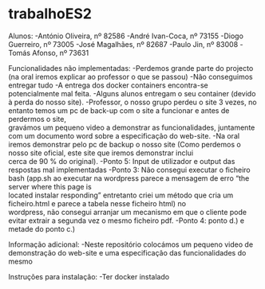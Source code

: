 # trabalhoES2

Alunos:
-António Oliveira, nº 82586
-André Ivan-Coca, nº 73155
-Diogo Guerreiro, nº 73005
-José Magalhães, nº 82687
-Paulo Jin, nº 83008
-Tomás Afonso, nº 73631


Funcionalidades não implementadas:
  -Perdemos grande parte do projecto (na oral iremos explicar ao professor o que se passou)
  -Não conseguimos entregar tudo
  -A entrega dos docker containers encontra-se potencialmente mal feita.
  -Alguns alunos entregam o seu container (devido à perda do nosso site).
  -Professor, o nosso grupo perdeu o site 3 vezes, no entanto temos um pc de back-up com o site a funcionar e antes de perdermos o site,      
   gravámos um pequeno video a demonstrar as funcionalidades, juntamente com um documento word sobre a especificação do web-site.
  -Na oral iremos demonstrar pelo pc de backup o nosso site (Como perdemos o nosso site oficial, este site que iremos demonstrar inclui           
   cerca de 90 % do original).
  -Ponto 5: Input de utilizador e output das respostas mal implementadas
  -Ponto 3: Não consegui executar o ficheiro bash (app.sh ao executar na wordpress parece a mensagem de erro “the server where this page is         
            located instalar responding” entretanto criei um método que cria um ficheiro.html e parece a tabela nesse ficheiro html) no       
             wordpress, não consegui arranjar um mecanismo em que o cliente pode evitar extrair a segunda vez o mesmo ficheiro pdf.
  -Ponto 4: ponto d.) e metade do ponto c.)
  
  
  
  
Informação adicional:
  -Neste repositório colocámos um pequeno video de demonstração do web-site e uma especificação das funcionalidades do mesmo
  
 Instruções para instalação:
  -Ter docker instalado
  
  
  

